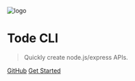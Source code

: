 <!-- _coverpage.md -->

![logo](_media/icon.svg)

# Tode CLI <small></small>

> Quickly create node.js/express APIs.

[GitHub](https://github.com/taslangraham/tode-cli)
[Get Started](#todecli)

<!-- background color -->
